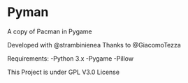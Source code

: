# Pyman
A copy of Pacman in Pygame

Developed with @strambinienea
Thanks to @GiacomoTezza

Requirements:
  -Python 3.x
  -Pygame
  -Pillow

This Project is under GPL V3.0 License
